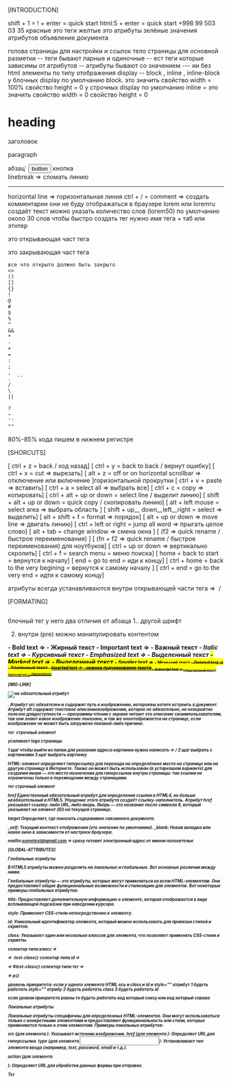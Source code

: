 [INTRODUCTION]

shift + 1 = ! + enter = quick start 
html:5 + enter = quick start
+998 99 503 03 35
красные это теги 
желтые это атрибуты
зелёные значения атрибутов
<DOCTYPE> объявление документа 
<head> голова страницы  для настройки и ссылок </head> 
<body> тело страницы для основной разметки </body>
<title> имя страницы </title>
-- теги бывают парные и одиночные 
-- ест теги которые зависимы от атрибутов
-- атрибуты бывают со значением ---   ии  без 
html элементы  по типу отображения display -- block , inline , inline-block
у блочных display по умолчанию block. это значить свойство width = 100%
свойство height = 0
у строчных display по умолчанию inline = это значить свойство width = 0
свойство height = 0
<h1>heading</h1> заголовок
<p>paragraph</p> абзац`
<button>button</button>  кнопка
<br> linebreak  => сломать линию
<hr> horizontal line => горизонтальная линия 
ctrl + / = comment => создать комментарии они не буду отображаться в браузере
lorem или loremru создаёт текст можно указать количество слов (lorem50)
по умолчанию около 30 слов
чтобы быстро создать тег нужно имя тега + таб или этнтер

<p> это открывающая част тега
</p> это закрывающая част тега


    все что открыто должно быть закрыто
    <>
    ()
    []
    {}
    !
    @
    #
    $
    %
    ^
    &&
    *
    -
    +
    =
    :
    ;
    ,
    .  ``
    /
    \
    ||

    ?
    ~
    ''
    ""
  

80%-85% кода пишем в нижнем регистре

[SHORCUTS]


[ ctrl + z = back / ход назад]
[ ctrl + y = back to back / вернут ошибку]
[ ctrl + x = cut => вырезать]
[ alt + z = off or on horizontal scrollbar => отключение или включение ]горизонтальной прокрутки
[ ctrl + v = paste => вставить]
[ ctrl + a = select all => выбрать все]
[ ctrl + c = copy => копировать]
[ ctrl + alt + up or down =  select line / выделит линию]
[ shift + alt + up or down = quick copy / скопировать линию]
[ alt + left mouse = select area => выбрать область ]
[ shift + up__ down__left__right = select => выделить]
[ alt + shift + f = format => порядок]
[ alt + up or down => move line => двигать линию]
[ ctrl + left or right = jump all word => прыгать целое слово]
[ alt + tab = change window  => смена окна ]
[ (f2 => quick rename / быстрое переименования) ]
[ (fn + f2 => quick rename / быстрое переименования) для ноутбуков]
[ ctrl + up or down =>  вертикально скролить]
[ ctrl + f = search menu = меню поиска]
[ home = back to start = вернутся к началу]
[ end = go to end = иди к концу]
[ ctrl + home = back to the very begining = вернутся к самому началу ]
[ ctrl + end = go to the very end = идти к самому концу]

атрибуты всегда устанавливаются внутри открывающей части тега => <img src=""> / <p class=""></p>


[FORMATING]

<pre></pre> блочный тег у него два отличия от абзаца 1.. другой шрифт 
2. внутри (pre) можно манипулировать контентом



<b> - Bold text => <b>- Жирный текст 
<strong> - Important text => <strong>- Важный текст
<i> - Italic text => <i>- Курсивный текст
<em> - Emphasized text => <em>- Выделенный текст
<mark> - Marked text => <mark>- Выделенный текст
<small> - Smaller text => <small>- Меньший текст
<del> - Deleted text => <del>- Удаленный текст
<ins> - Inserted text => <ins>- нежное подчеркивание текста
<sub> - Subscript text => <sub>- Подстрочный текст
<sup> - Superscript text => <sup>- Надстрочный текст



[IMG-LINK]

<img src="обязательный атрибут" alt="не  обязательный атрибут">

<img>. Атрибут src обязателен и содержит путь к изображению, 
котороевы хотите встроить в документ. Атрибут alt содержит 
текстовое описаниеизображения, которое не обязательно, 
но невероятно полезно длядоступности — программы чтения
 с экрана читают это описание своимпользователям, 
 так они знают какое изображение показано, и так же 
 оноотображается на странице, если изображение не 
 может быть загружено покакой-либо причине.

тег <img> строчный элемент


<head>
    <link rel="shortcut icon" href="/img/2.jpg" type="image/x-icon">  усаливает logo страницы
</head>

1 щаг чтобы выйти из папки для указания адреса картинки нужно написать =>   /
2 щаг выбрать с картинками 3 щаг выбрать картинку



HTML-элемент <a> определяет гиперссылку для 
перехода на определённое место на странице или на
другую страницу в Интернете. Также он может быть 
использован (в устаревшем варианте) для создания
якоря — это место назначения для гиперссылок внутри 
страницы: так ссылки не ограничены только в 
перемещении между страницами.

тег <a> строчный элемент


href
Единственный обязательный атрибут для определения ссылки
в HTML4, но больше необязательный в HTML5. Упущение
этого атрибута создаёт ссылку-заполнитель. Атрибут 
href указывает ссылку: либо URL, либо якорь. 
Якорь — это название после символа #, который 
указывает на элемент (ID) на текущей странице. 



target
Определяет, где показать содержимое связанного
документа. 

_self: Текущий контекст отображения (это значение по умолчанию).
_blank: Новая вкладка или новое окно в зависимости от настроек браузера.

mailto:sometest@gmail.com => сразу готовит электронный адрес от
имени ползовтелья



[GLOBAL-ATTRIBUTES]


Глобальные атрибуты

В HTML5 атрибуты можно разделить на локальные и глобальные. Вот основные различия между ними:


Глобальные атрибуты — это атрибуты, которые могут применяться ко всем HTML-элементам. Они предоставляют общие функциональные возможности и стилизацию для элементов. Вот некоторые примеры глобальных атрибутов:


title: Предоставляет дополнительную информацию о элементе, 
которая отображается в виде всплывающей подсказки при наведении курсора.

style: Применяет CSS-стили непосредственно к элементу.

id: Уникальный идентификатор элемента, который можно использовать для привязки стилей и скриптов.

class: Указывает один или несколько классов для элемента, что позволяет применять CSS-стили и скрипты.


селектор типа класс => <p class="test-class"></p> => .test-class{}
селектор типа id => <p id="test-id"></p> => #test-class{}
селектор типа тег => <p></p> => p{}

уровень приоритета: если у одного элемента HTML есь и class и id и style=""  атрибут 
1 будеть работать style=""  атрибу
2 будеть работать class
3 будеть работать id

если уровни приоритета равны то будеть работать код который снизу или код который справа



Локальные атрибуты


Локальные атрибуты специфичны для определенных HTML-элементов. Они могут использоваться только с конкретными элементами и предоставляют функциональность или стили, которые применяются только к этим элементам. Примеры локальных атрибутов:


src
 (для элемента <img>): Указывает источник изображения.
href
 (для элемента <a>): Определяет URL для гиперссылки.
type 
(для элемента <input>): Устанавливает тип элемента
ввода (например, text, password, email и т.д.).

action
(для элемента <form>): Определяет URL для 
обработки данных формы при отправке.


Тег <style>
в HTML используется для добавления
CSS-стилей непосредственно в HTML-документ.
С его помощью можно определять стиль для 
элементов страницы без использования внешних файлов CSS.


Основное использование тега <style>
Тег <style>
размещается внутри <head> 
элемента HTML-документа и позволяет задавать 
CSS-правила для различных элементов на странице. Вот пример:







Теги <details> и <summary> в HTML5 используются для создания раскрывающихся блоков информации на веб-странице. Они позволяют пользователю раскрывать и скрывать дополнительную информацию по мере необходимости. Вот как они работают:

Тег <details>
Тег <details> используется для создания контейнера, который может быть раскрыт или скрыт пользователем. Внутри этого контейнера можно разместить дополнительную информацию, которая будет видна только при раскрытии.

Тег <summary>
Тег <summary> используется внутри тега <details> для создания заголовка, который пользователь может кликнуть для раскрытия или скрытия дополнительного контента.



[TABLE]

Тег <table>определяет HTML-таблицу.

HTML-таблица состоит из одного <table>элемента и одного или нескольких элементов <tr> , <th> и <td> .

Элемент <tr> определяет строку таблицы, элемент <th> определяет заголовок таблицы, а элемент <td> определяет ячейку таблицы.


Свойство text-align определяет горизонтальное выравнивание текста в элементе.

Свойство vertical-alignзадает вертикальное выравнивание элемента.

<td colspan="2"></td>  Чтобы ячейка охватывала несколько столбцов, используйте атрибут :
<td rowspan="2"></td>  Чтобы ячейка охватывала несколько строк, используйте rowspanатрибут:



[LIST]


HTML-элемент <ol> используется для упорядоченного списка, в частности для пронумерованного списка.
атрибут <ol type="">	
1
A
a
I
i	


Элемент <ul> используется для группировки непронумерованных элементов данных, и их последовательность в списке не нужна. Что характерно, непорядочные списки используют маркеры, которые могут быть разных форм (в форме точки, круга или прямоугольной формы).

HTML-элемент <li> используется для создания элементов списка. Он также должен находиться в родительском элементе: упорядоченном списке ( <ol> ), неупорядоченном списке ( <ul> ). Если создать без родителя по
умолчанию  будет <ul>

    <ul>
    disc    <li>text</li>
        <ul>
        circle    <li>text</li>
            <ul>
            square    <li>text</li>
                <ul>
               square   <li>text</li>
                </ul>
            </ul>
        </ul>
    </ul>



BOOKMARK

HTML-ссылки можно использовать для создания закладок, чтобы читатели могли переходить к определенным частям веб-страницы.

Создать закладку в HTML
Закладки могут быть полезны, если веб-страница очень длинная.

Чтобы создать закладку — сначала создайте закладку, затем добавьте на нее ссылку.

При нажатии на ссылку страница прокрутится вниз или вверх до места с закладкой.

Пример
Сначала используйте idатрибут для создания закладки:
<h2 id="C4">Chapter 4</h2>
Затем добавьте ссылку на закладку («Перейти к главе 4») с той же страницы:
<a href="#C4">Jump to Chapter 4</a>
Вы также можете добавить ссылку на закладку на другой странице:
<a href="html_demo.html#C4">Jump to Chapter 4</a>
Краткое содержание главы
Используйте idатрибут (id=" value ") для определения закладок на странице.
Используйте hrefатрибут (href="# значение ") для ссылки на закладку


<marquee></marquee>
HTML-элемент <marquee> используется для создания на странице 
прокручивающегося текста (бегущей строки).


behavior
Описывает поведение прокрутки. Допустимые значения:
scroll, slide и alternate. Если значение не указано, то используется scroll.


direction
Задаёт направление прокрутки. Допустимые значения: left, right, up и down.
Если значение не указано, то используется left.

loop
Задаёт количество прокруток. Если значение не указано, то используется -1, что означает бесконечную прокрутку


scrolldelay
Задаёт интервал между каждым шагом в миллисекундах. По умолчанию 85. Обратите внимание, что значения меньше 60 будут проигнорированы и будет использовано 60, если не присутствует атрибут truespeed.

truespeed
По умолчанию значения меньше 60 в scrolldelay игнорируются. Однако, если присутствует truespeed, то они не игнорируются

[FORM]

HTML-форма используется для сбора пользовательского ввода. Пользовательский ввод чаще всего отправляется на сервер для обработки.


Элемент HTML <form>используется для создания HTML-формы для ввода данных пользователем:


Элемент <form>представляет собой контейнер для различных типов элементов ввода, таких как: текстовые поля, флажки, переключатели, кнопки отправки и т. д.

Элемент HTML <input>является наиболее используемым элементом формы.

Элемент <input>может отображаться разными способами в зависимости от type атрибута.

Вот несколько примеров:



<input type="text" placeholder="search" value="+998">:

Тип: текстовое поле.
placeholder="search": текст-заполнитель, который отображается в поле, пока пользователь не начнет вводить текст.
value="+998": начальное значение, которое будет отображаться в поле (например, код страны).
<input type="password">:

Тип: поле для ввода пароля.
Содержимое этого поля скрыто (отображается в виде точек или звездочек) для обеспечения конфиденциальности.
<input type="submit">:

Тип: кнопка отправки формы.
При нажатии на эту кнопку данные формы отправляются на сервер.
<input type="reset">:

Тип: кнопка сброса.
При нажатии на эту кнопку все поля формы возвращаются к своим начальным значениям.
<input type="button" value="button input">:

Тип: обычная кнопка.
Не выполняет никаких действий по умолчанию, но может быть связана с JavaScript для выполнения определенных функций.
<input type="checkbox">:

Тип: флажок (чекбокс).
Позволяет пользователю выбрать один или несколько вариантов из предложенных. Если флажок установлен, он будет отправлен на сервер.
<input type="color">:

Тип: поле выбора цвета.
Позволяет пользователю выбрать цвет из цветовой палитры.
<input type="date">:

Тип: поле для выбора даты.
Позволяет пользователю выбрать дату с помощью календаря.
<input type="datetime-local">:

Тип: поле для выбора даты и времени.
Позволяет пользователю выбрать дату и время, отображая их в одном поле.
<input type="email">:

Тип: поле для ввода email.
Проверяет, что введенный текст соответствует формату email (например, содержит "@" и ".").
<input type="file">:

Тип: поле для загрузки файла.
Позволяет пользователю выбрать файл для загрузки на сервер.
<input type="hidden">:

Тип: скрытое поле.
Значение этого поля не отображается пользователю, но оно отправляется на сервер при отправке формы. Используется для передачи данных, которые не должны быть видимы.
<input type="number">:

Тип: поле для ввода чисел.
Позволяет пользователю вводить только числовые значения. Может содержать стрелки для увеличения/уменьшения значения.
<input type="radio" name="r1">:

Тип: радиокнопка.
Позволяет пользователю выбрать один вариант из группы. Все радиокнопки с одинаковым атрибутом name относятся к одной группе, и только одна может быть выбрана одновременно.
<input type="range">:

Тип: ползунок.
Позволяет пользователю выбрать значение из заданного диапазона, перемещая ползунок.
<input type="tel">:

Тип: поле для ввода телефонного номера.
Предназначено для ввода телефонных номеров, но не выполняет проверку формата.
<input type="time">:

Тип: поле для выбора времени.
Позволяет пользователю выбрать время (часы и минуты).





